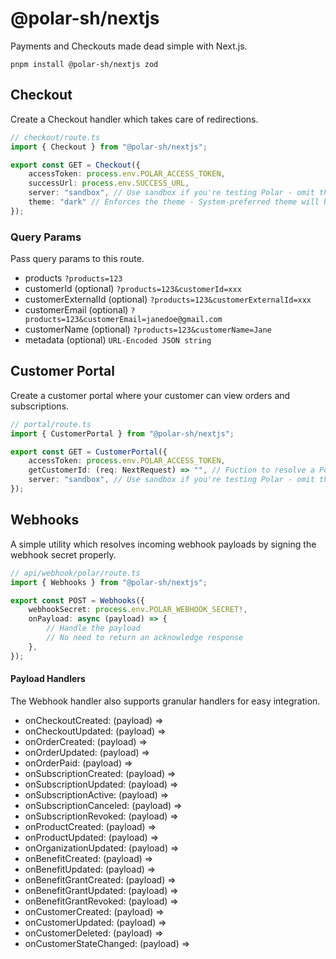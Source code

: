 # @polar-sh/nextjs

Payments and Checkouts made dead simple with Next.js.

`pnpm install @polar-sh/nextjs zod`

## Checkout

Create a Checkout handler which takes care of redirections.

```typescript
// checkout/route.ts
import { Checkout } from "@polar-sh/nextjs";

export const GET = Checkout({
	accessToken: process.env.POLAR_ACCESS_TOKEN,
	successUrl: process.env.SUCCESS_URL,
	server: "sandbox", // Use sandbox if you're testing Polar - omit the parameter or pass 'production' otherwise
	theme: "dark" // Enforces the theme - System-preferred theme will be set if left omitted
});
```

### Query Params

Pass query params to this route.

- products `?products=123`
- customerId (optional) `?products=123&customerId=xxx`
- customerExternalId (optional) `?products=123&customerExternalId=xxx`
- customerEmail (optional) `?products=123&customerEmail=janedoe@gmail.com`
- customerName (optional) `?products=123&customerName=Jane`
- metadata (optional) `URL-Encoded JSON string`

## Customer Portal

Create a customer portal where your customer can view orders and subscriptions.

```typescript
// portal/route.ts
import { CustomerPortal } from "@polar-sh/nextjs";

export const GET = CustomerPortal({
	accessToken: process.env.POLAR_ACCESS_TOKEN,
	getCustomerId: (req: NextRequest) => "", // Fuction to resolve a Polar Customer ID
	server: "sandbox", // Use sandbox if you're testing Polar - omit the parameter or pass 'production' otherwise
});
```

## Webhooks

A simple utility which resolves incoming webhook payloads by signing the webhook secret properly.

```typescript
// api/webhook/polar/route.ts
import { Webhooks } from "@polar-sh/nextjs";

export const POST = Webhooks({
	webhookSecret: process.env.POLAR_WEBHOOK_SECRET!,
	onPayload: async (payload) => {
		// Handle the payload
		// No need to return an acknowledge response
	},
});
```

#### Payload Handlers

The Webhook handler also supports granular handlers for easy integration.

- onCheckoutCreated: (payload) =>
- onCheckoutUpdated: (payload) =>
- onOrderCreated: (payload) =>
- onOrderUpdated: (payload) =>
- onOrderPaid: (payload) =>
- onSubscriptionCreated: (payload) =>
- onSubscriptionUpdated: (payload) =>
- onSubscriptionActive: (payload) =>
- onSubscriptionCanceled: (payload) =>
- onSubscriptionRevoked: (payload) =>
- onProductCreated: (payload) =>
- onProductUpdated: (payload) =>
- onOrganizationUpdated: (payload) =>
- onBenefitCreated: (payload) =>
- onBenefitUpdated: (payload) =>
- onBenefitGrantCreated: (payload) =>
- onBenefitGrantUpdated: (payload) =>
- onBenefitGrantRevoked: (payload) =>
- onCustomerCreated: (payload) =>
- onCustomerUpdated: (payload) =>
- onCustomerDeleted: (payload) =>
- onCustomerStateChanged: (payload) =>
